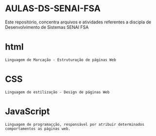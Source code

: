 # AULAS-DS-SENAI-FSA
 Este repositório, concentra arquivos e atividades referentes a discipla de Desenvolvimento de Sistemas SENAI FSA

 # html
    Linguagem de Marcação - Estruturação de páginas Web
 # CSS
    Linguagem de estilização - Design de páginas Web
 # JavaScript
    Linguagem de programaçção, responsável por atribuir determinados comportamentos as páginas web.



